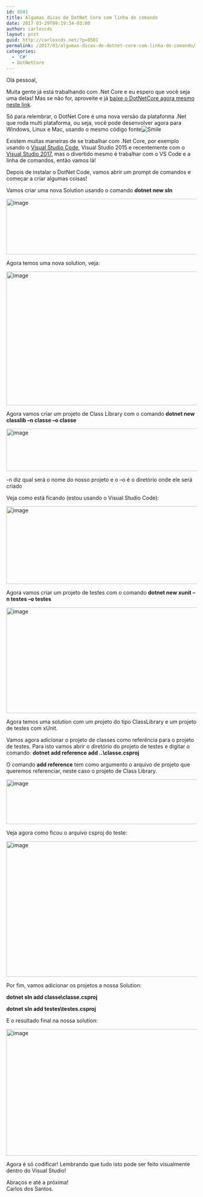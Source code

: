 ```yaml
---
id: 8501
title: Algumas dicas de DotNet Core com linha de comando
date: 2017-03-29T09:19:34-03:00
author: carloscds
layout: post
guid: http://carloscds.net/?p=8501
permalink: /2017/03/algumas-dicas-de-dotnet-core-com-linha-de-comando/
categories:
  - 'C#'
  - DotNetCore
---
```

Olá pessoal,

Muita gente já está trabalhando com .Net Core e eu espero que você seja uma delas! Mas se não for, aproveite e já [baixe o DotNetCore agora mesmo neste link](https://www.microsoft.com/net/core#windowsvs2017).

Só para relembrar, o DotNet Core é uma nova versão da plataforma .Net que roda multi plataforma, ou seja, você pode desenvolver agora para Windows, Linux e Mac, usando o mesmo código fonte<img class="wlEmoticon wlEmoticon-smile" style="border-top-style: none; border-left-style: none; border-bottom-style: none; border-right-style: none" alt="Smile" src="http://carloscds.net/wp-content/uploads/2017/03/wlEmoticon-smile.png" /> 

Existem muitas maneiras de se trabalhar com .Net Core, por exemplo usando o [Visual Studio Code](https://code.visualstudio.com/), Visual Studio 2015 e recentemente com o [Visual Studio 2017](https://www.visualstudio.com/pt-br/vs/whatsnew/), mas o divertido mesmo é trabalhar com o VS Code e a linha de comandos, então vamos lá!

Depois de instalar o DotNet Code, vamos abrir um prompt de comandos e começar a criar algumas coisas!

Vamos criar uma nova Solution usando o comando **dotnet new sln**

[<img title="image" style="border-top: 0px; border-right: 0px; background-image: none; border-bottom: 0px; padding-top: 0px; padding-left: 0px; border-left: 0px; display: inline; padding-right: 0px" border="0" alt="image" src="http://carloscds.net/wp-content/uploads/2017/03/image_thumb.png" width="630" height="147" />](http://carloscds.net/wp-content/uploads/2017/03/image.png)

Agora temos uma nova solution, veja:

[<img title="image" style="border-top: 0px; border-right: 0px; background-image: none; border-bottom: 0px; padding-top: 0px; padding-left: 0px; border-left: 0px; display: inline; padding-right: 0px" border="0" alt="image" src="http://carloscds.net/wp-content/uploads/2017/03/image_thumb-1.png" width="674" height="353" />](http://carloscds.net/wp-content/uploads/2017/03/image-1.png)

Agora vamos criar um projeto de Class Library com o comando **dotnet new classlib –n classe –o classe**

[<img title="image" style="border-top: 0px; border-right: 0px; background-image: none; border-bottom: 0px; padding-top: 0px; padding-left: 0px; border-left: 0px; display: inline; padding-right: 0px" border="0" alt="image" src="http://carloscds.net/wp-content/uploads/2017/03/image_thumb-2.png" width="624" height="112" />](http://carloscds.net/wp-content/uploads/2017/03/image-2.png)

-n diz qual será o nome do nosso projeto e o –o é o diretório onde ele será criado

Veja como está ficando (estou usando o Visual Studio Code):

[<img title="image" style="border-top: 0px; border-right: 0px; background-image: none; border-bottom: 0px; padding-top: 0px; padding-left: 0px; border-left: 0px; display: inline; padding-right: 0px" border="0" alt="image" src="http://carloscds.net/wp-content/uploads/2017/03/image_thumb-3.png" width="702" height="205" />](http://carloscds.net/wp-content/uploads/2017/03/image-3.png)

Agora vamos criar um projeto de testes com o comando **dotnet new xunit –n testes –o testes**

[<img title="image" style="border-top: 0px; border-right: 0px; background-image: none; border-bottom: 0px; padding-top: 0px; padding-left: 0px; border-left: 0px; display: inline; padding-right: 0px" border="0" alt="image" src="http://carloscds.net/wp-content/uploads/2017/03/image_thumb-4.png" width="714" height="279" />](http://carloscds.net/wp-content/uploads/2017/03/image-4.png)

Agora temos uma solution com um projeto do tipo ClassLibrary e um projeto de testes com xUnit.

Vamos agora adicionar o projeto de classes como referência para o projeto de testes. Para isto vamos abrir o diretório do projeto de testes e digitar o comando: **dotnet add reference add ..\classe.csproj**

O comando **add reference** tem como argumento o arquivo de projeto que queremos referenciar, neste caso o projeto de Class Library.

[<img title="image" style="border-top: 0px; border-right: 0px; background-image: none; border-bottom: 0px; padding-top: 0px; padding-left: 0px; border-left: 0px; display: inline; padding-right: 0px" border="0" alt="image" src="http://carloscds.net/wp-content/uploads/2017/03/image_thumb-5.png" width="704" height="118" />](http://carloscds.net/wp-content/uploads/2017/03/image-5.png)

Veja agora como ficou o arquivo csproj do teste:

[<img title="image" style="border-top: 0px; border-right: 0px; background-image: none; border-bottom: 0px; padding-top: 0px; padding-left: 0px; border-left: 0px; display: inline; padding-right: 0px" border="0" alt="image" src="http://carloscds.net/wp-content/uploads/2017/03/image_thumb-6.png" width="701" height="358" />](http://carloscds.net/wp-content/uploads/2017/03/image-6.png)

Por fim, vamos adicionar os projetos a nossa Solution:

**dotnet sln add classe\classe.csproj**

**dotnet sln add testes\testes.csproj**

E o resultado final na nossa solution:

[<img title="image" style="border-top: 0px; border-right: 0px; background-image: none; border-bottom: 0px; padding-top: 0px; padding-left: 0px; border-left: 0px; display: inline; padding-right: 0px" border="0" alt="image" src="http://carloscds.net/wp-content/uploads/2017/03/image_thumb-7.png" width="692" height="334" />](http://carloscds.net/wp-content/uploads/2017/03/image-7.png)

Agora é só codificar! Lembrando que tudo isto pode ser feito visualmente dentro do Visual Studio!

Abraços e até a próxima!  
Carlos dos Santos.
